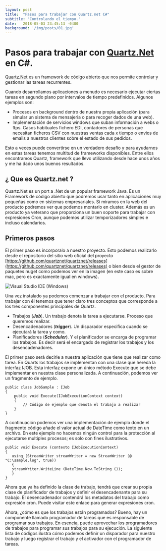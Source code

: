 ```yaml
---
layout: post
title:  "Pasos para trabajar con Quartz.net C#"
subtitle: "Controlando el tiempo."
date:   2018-05-03 23:45:13 -0400
background: '/img/posts/01.jpg'
---
```

Pasos para trabajar con [Quartz.Net](http://Quartz.Net) en C#.
====

[Quartz.Net](http://Quartz.Net) es un framework de código abierto que nos permite controlar y gestionar las tareas recurrentes.

Cuando desarrollamos aplicaciones a menudo es necesario ejecutar ciertas tareas en segundo plano por intervalos de tiempo predefinidos. Algunos ejemplos son:

-  Procesos en background dentro de nuestra propia aplicación (para simular un sistema de mensajeria o para recoger dados de una web).
- Implementación de servicios windows que suban información a webs o  ftps. Casos habituales fichero EDI, contadores de personas que necesitan ficheros CSV con nuestras ventas cada x tiempo o  envios de emails a nuestros clientes sobre el estado de sus pedidos. 

Esto a veces puede convertirse en un verdadero desafío y para ayudarnos en estas tareas tenemos multitud de frameworks disponibles. Entre ellos  encontramos Quartz,  framework que llevo utilizando desde hace unos años y me ha dado unos buenos resultados.

¿ Que es Quartz.net ? 
-----




Quartz.Net es un port a .Net de un  popular framework Java. Es un Framework  de código abierto que podremos usar tanto en  aplicaciones muy  pequeñas como en sistemas empresariales. Si miramos en la web del producto podremos ver que podemos montarlo en cluster. Además es un producto ya veterano que proporciona un buen soporte para trabajar con expresiones Cron, aunque podemos utilizar temporizadores simples e incluso calendarios.

Primeros pasos
-----

El primer paso es incorporalo a nuestro proyecto. Esto podemos realizarlo desde el repositorio del sitio web oficial del proyecto  [https://github.com/quartznet/quartznet/releases](https://github.com/quartznet/quartznet/releases) o bien desde el gestor de paquetes nuget como podemos ver en la imagen (en este caso es sobre mac, pero es exactamente igual en windows).

![Visual Studio IDE (Windows)](http://blog.davidpalazon.net/img/posts/Quartz.net/visualstudio_mac_nuget.png)

Una vez instalado ya podemos comenzar a trabajar con el producto. Para trabajar con él tenemos que tener claro tres conceptos que corresponde a los tres componentes principales de Quartz.
*  Trabajos (***Job***). Un trabajo denota la tarea a ejecutarse. Proceso que queremos realizar.
*  Desencadenadores (***trigger***). Un disparador especifica cuando se ejecutará la tarea y como.
*  Planificadores (***Scheduler***). Y el planificador se encarga de programar los trabajos. Es decir será el encargado de registrar los trabajos y los desencadenadores.

El primer paso será decirle a nuestra aplicación que tiene que realizar como tarea. En Quarts los trabajos se implementan con una clase que hereda la interfaz IJOB. Esta interfaz expone un único método Execute que se debe implementar en nuestra clase personalizada. A continuación, podemos ver un fragmento de ejemplo.
 
```
public class JobSample : IJob
{
	public void Execute(IJobExecutionContext context)
	{
		// Código de ejemplo que denota el trabajo a realizar
	}
}
```
 
A continuación podemos ver una implementación de ejemplo donde el fragmento código añade el valor actual de DateTime como texto en un archivo. En este ejemplo no hacemos ningún control para la protección al ejecutarse multiples procesos;  es solo con fines ilustrativos.
 ```
public void Execute (contexto IJobExecutionContext)
{
	using (StreamWriter streamWriter = new StreamWriter (@ "C:\sample.log", true))
	{
	streamWriter.WriteLine (DateTime.Now.ToString ());
	}
}
 ```
Ahora que ya ha definido la clase de trabajo, tendrá que crear su propia clase de planificador de trabajos y definir el desencadenante para su trabajo. El desencadenador contendrá los metadatos del trabajo como expresión cron. Puede visitar este enlace para generar expresiones cron.
 
Ahora, ¿cómo es que los trabajos están programados? Bueno, hay un componente llamado programador de tareas que es responsable de programar sus trabajos. En esencia, puede aprovechar los programadores de trabajos para programar sus trabajos para su ejecución. La siguiente lista de códigos ilustra cómo podemos definir un disparador para nuestro trabajo y luego registrar el trabajo y el activador con el programador de tareas. 
